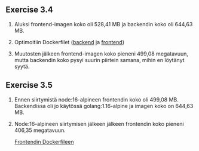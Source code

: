 ## Exercise 3.4

1) Aluksi frontend-imagen koko oli 528,41 MB ja backendin koko oli 644,63 MB.

2) Optimoitiin Dockerfilet ([backend](./attachments/ex4/Dockerfile.backend) ja [frontend](./attachments/ex4/Dockerfile.frontend))

3) Muutosten jälkeen frontend-imagen koko pieneni 499,08 megatavuun, mutta backendin koko pysyi suurin piirtein samana, mihin en löytänyt syytä.


## Exercise 3.5

1) Ennen siirtymistä node:16-alpineen frontendin koko oli 499,08 MB. Backendissa oli jo käytössä golang:1.16-alpine ja imagen koko on 644,63 MB.

2) Node:16-alpineen siirtymisen jälkeen jälkeen frontendin koko pieneni 406,35 megatavuun. 

    [Frontendin Dockerfileen](./attachments/ex5/Dockerfile.node)
